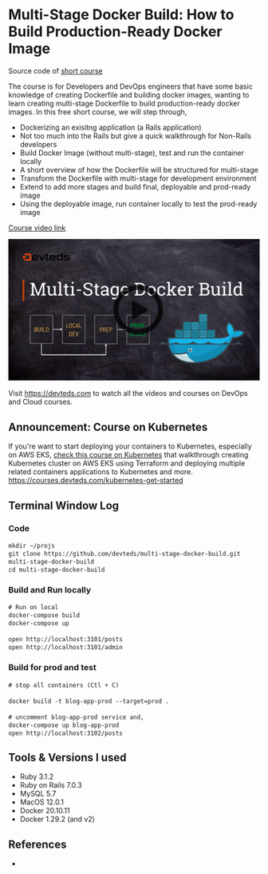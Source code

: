 # Multi-Stage Docker Build: How to Build Production-Ready Docker Image

Source code of [short course](https://devteds.com/multi-stage-docker-build)

The course is for Developers and DevOps engineers that have some basic knowledge of creating Dockerfile and building docker images, wanting to learn creating multi-stage Dockerfile to build production-ready docker images. In this free short course, we will step through,

- Dockerizing an exisitng application (a Rails application)
- Not too much into the Rails but give a quick walkthrough for Non-Rails developers
- Build Docker Image (without multi-stage), test and run the container locally
- A short overview of how the Dockerfile will be structured for multi-stage
- Transform the Dockerfile with multi-stage for development environment
- Extend to add more stages and build final, deployable and prod-ready image
- Using the deployable image, run container locally to test the prod-ready image

[Course video link](https://youtu.be/EkOCLmvwEhc)

[![Course Video Link](./doc/youtube-thumbnail-multi-stage-docker-rails-play.png)](https://devteds.com/multi-stage-docker-build/)

Visit https://devteds.com to watch all the videos and courses on DevOps and Cloud courses.

## Announcement: Course on Kubernetes

If you're want to start deploying your containers to Kubernetes, especially on AWS EKS, [check this course on Kubernetes](https://courses.devteds.com/kubernetes-get-started) that walkthrough creating Kubernetes cluster on AWS EKS using Terraform and deploying multiple related containers applications to Kubernetes and more. https://courses.devteds.com/kubernetes-get-started 


## Terminal Window Log

### Code

```
mkdir ~/projs
git clone https://github.com/devteds/multi-stage-docker-build.git multi-stage-docker-build
cd multi-stage-docker-build
```

### Build and Run locally

```
# Run on local
docker-compose build
docker-compose up

open http://localhost:3101/posts
open http://localhost:3101/admin
```

### Build for prod and test

```
# stop all containers (Ctl + C)

docker build -t blog-app-prod --target=prod .

# uncomment blog-app-prod service and,
docker-compose up blog-app-prod
open http://localhost:3102/posts
```


## Tools & Versions I used

- Ruby 3.1.2
- Ruby on Rails 7.0.3
- MySQL 5.7
- MacOS 12.0.1
- Docker 20.10.11
- Docker 1.29.2 (and v2)

## References

- 